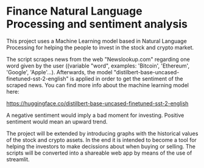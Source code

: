 # Finance Natural Language Processing and sentiment analysis


This project uses a Machine Learning model based in Natural Language Processing for helping the people to invest in the stock and crypto market.

The script scrapes news from the web "Newslookup.com" regarding one word given by the user ((variable "word", examples: 'Bitcoin', 'Ethereum', 'Google', 'Apple'...). Afterwards, the model "distilbert-base-uncased-finetuned-sst-2-english" is applied in order to get the sentiment of the scraped news. You can find more info about the machine learning model here:

https://huggingface.co/distilbert-base-uncased-finetuned-sst-2-english


A negative sentiment would imply a bad moment for investing. Positive sentiment would mean an upward trend.

The project will be extended by introducing graphs with the historical values of the stock and crypto assets. In the end it is intended to become a tool for helping the investors to make decissions about when buying or selling. The scripts will be converted into a shareable web app by means of the use of streamlit. 
